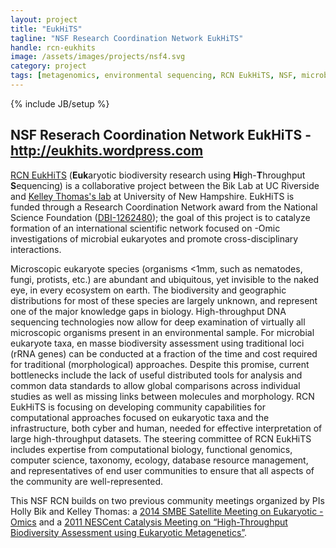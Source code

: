```yaml
---
layout: project
title: "EukHiTS"
tagline: "NSF Research Coordination Network EukHiTS"
handle: rcn-eukhits
image: /assets/images/projects/nsf4.svg
category: project
tags: [metagenomics, environmental sequencing, RCN EukHiTS, NSF, microbial eukaryotes]
---
```

{% include JB/setup %}

## NSF Reserach Coordination Network EukHiTS - http://eukhits.wordpress.com

[RCN EukHiTS] (<b>Euk</b>aryotic biodiversity research using <b>Hi</b>gh-<b>T</b>hroughput <b>S</b>equencing) is a collaborative project between the Bik Lab at UC Riverside and [Kelley Thomas's lab] at University of New Hampshire. EukHiTS is funded through a Research Coordination Network award from the National Science Foundation ([DBI-1262480]); the goal of this project is to catalyze formation of an international scientific network focused on -Omic investigations of microbial eukaryotes and promote cross-disciplinary interactions.

Microscopic eukaryote species (organisms <1mm, such as nematodes, fungi, protists, etc.) are abundant and ubiquitous, yet invisible to the naked eye, in every ecosystem on earth. The biodiversity and geographic distributions for most of these species are largely unknown, and represent one of the major knowledge gaps in biology. High-throughput DNA sequencing technologies now allow for deep examination of virtually all microscopic organisms present in an environmental sample. For microbial eukaryote taxa, en masse biodiversity assessment using traditional loci (rRNA genes) can be conducted at a fraction of the time and cost required for traditional (morphological) approaches. Despite this promise, current bottlenecks include the lack of useful distributed tools for analysis and common data standards to allow global comparisons across individual studies as well as missing links between molecules and morphology. RCN EukHiTS is focusing on developing community capabilities for computational approaches focused on eukaryotic taxa and the infrastructure, both cyber and human, needed for effective interpretation of large high-throughput datasets. The steering committee of RCN EukHiTS includes expertise from computational biology, functional genomics, computer science, taxonomy, ecology, database resource management, and representatives of end user communities to ensure that all aspects of the community are well-represented.

This NSF RCN builds on two previous community meetings organized by PIs Holly Bik and Kelley Thomas: a [2014 SMBE Satellite Meeting on Eukaryotic -Omics] and a [2011 NESCent Catalysis Meeting on “High-Throughput Biodiversity Assessment using Eukaryotic Metagenetics”].

[RCN EukHiTS]: http://eukhits.wordpress.com
[Kelley Thomas's lab]: https://colsa.unh.edu/faculty/thomas
[DBI-1262480]: https://nsf.gov/awardsearch/showAward?AWD_ID=1262480&HistoricalAwards=false

[2014 SMBE Satellite Meeting on Eukaryotic -Omics]: http://eukaryoticebullience.blogspot.com/2013/05/wrap-up-of-smbeeuks-meeting-and-qiime.html

[2011 NESCent Catalysis Meeting on “High-Throughput Biodiversity Assessment using Eukaryotic Metagenetics”]: http://nescent.org/science/awards_summary.php-id=264.html